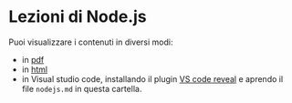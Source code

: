 # Lezioni di Node.js

Puoi visualizzare i contenuti in diversi modi:

- in [pdf](./export/nodejs.pdf)
- in [html](./export/index.html)
- in Visual studio code, installando il plugin [VS code reveal](https://marketplace.visualstudio.com/items?itemName=evilz.vscode-reveal) e aprendo il file `nodejs.md` in questa cartella.